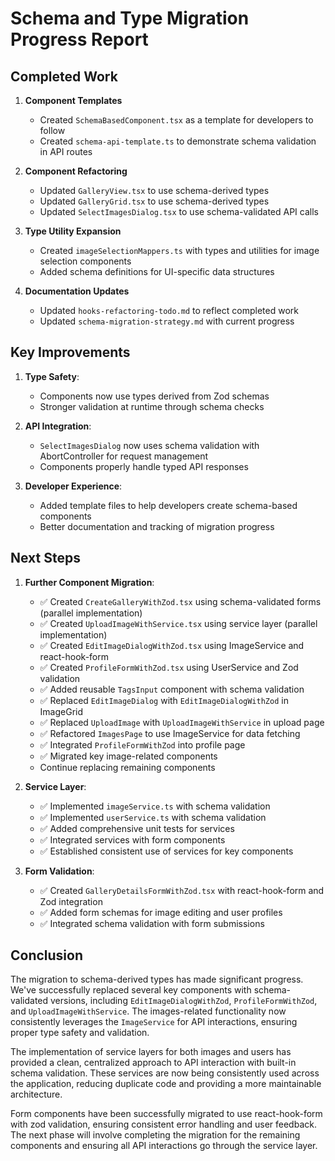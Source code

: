 # Schema and Type Migration Progress Report

## Completed Work

1. **Component Templates**
   - Created `SchemaBasedComponent.tsx` as a template for developers to follow
   - Created `schema-api-template.ts` to demonstrate schema validation in API routes

2. **Component Refactoring**
   - Updated `GalleryView.tsx` to use schema-derived types
   - Updated `GalleryGrid.tsx` to use schema-derived types
   - Updated `SelectImagesDialog.tsx` to use schema-validated API calls

3. **Type Utility Expansion**
   - Created `imageSelectionMappers.ts` with types and utilities for image selection components
   - Added schema definitions for UI-specific data structures

4. **Documentation Updates**
   - Updated `hooks-refactoring-todo.md` to reflect completed work
   - Updated `schema-migration-strategy.md` with current progress

## Key Improvements

1. **Type Safety**:
   - Components now use types derived from Zod schemas
   - Stronger validation at runtime through schema checks

2. **API Integration**:
   - `SelectImagesDialog` now uses schema validation with AbortController for request management
   - Components properly handle typed API responses

3. **Developer Experience**:
   - Added template files to help developers create schema-based components
   - Better documentation and tracking of migration progress

## Next Steps

1. **Further Component Migration**:
   - ✅ Created `CreateGalleryWithZod.tsx` using schema-validated forms (parallel implementation)
   - ✅ Created `UploadImageWithService.tsx` using service layer (parallel implementation)
   - ✅ Created `EditImageDialogWithZod.tsx` using ImageService and react-hook-form
   - ✅ Created `ProfileFormWithZod.tsx` using UserService and Zod validation
   - ✅ Added reusable `TagsInput` component with schema validation
   - ✅ Replaced `EditImageDialog` with `EditImageDialogWithZod` in ImageGrid
   - ✅ Replaced `UploadImage` with `UploadImageWithService` in upload page
   - ✅ Refactored `ImagesPage` to use ImageService for data fetching
   - ✅ Integrated `ProfileFormWithZod` into profile page
   - ✅ Migrated key image-related components
   - Continue replacing remaining components

2. **Service Layer**:
   - ✅ Implemented `imageService.ts` with schema validation
   - ✅ Implemented `userService.ts` with schema validation
   - ✅ Added comprehensive unit tests for services
   - ✅ Integrated services with form components
   - ✅ Established consistent use of services for key components

3. **Form Validation**:
   - ✅ Created `GalleryDetailsFormWithZod.tsx` with react-hook-form and Zod integration
   - ✅ Added form schemas for image editing and user profiles
   - ✅ Integrated schema validation with form submissions

## Conclusion

The migration to schema-derived types has made significant progress. We've successfully replaced several key components with schema-validated versions, including `EditImageDialogWithZod`, `ProfileFormWithZod`, and `UploadImageWithService`. The images-related functionality now consistently leverages the `ImageService` for API interactions, ensuring proper type safety and validation.

The implementation of service layers for both images and users has provided a clean, centralized approach to API interaction with built-in schema validation. These services are now being consistently used across the application, reducing duplicate code and providing a more maintainable architecture.

Form components have been successfully migrated to use react-hook-form with zod validation, ensuring consistent error handling and user feedback. The next phase will involve completing the migration for the remaining components and ensuring all API interactions go through the service layer.
